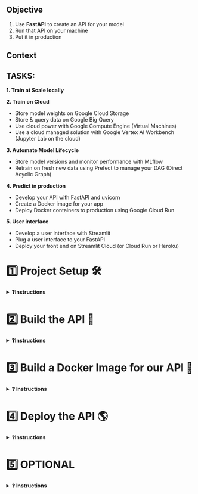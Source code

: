 ## Objective

1. Use **FastAPI** to create an API for your model
2. Run that API on your machine
3. Put it in production

## Context

## TASKS:
**1. Train at Scale locally**

**2. Train on Cloud**
- Store model weights on Google Cloud Storage
- Store & query data on Google Big Query
- Use cloud power with Google Compute Engine (Virtual Machines)
- Use a cloud managed solution with Google Vertex AI Workbench (Jupyter Lab on the cloud)

**3. Automate Model Lifecycle**
- Store model versions and monitor performance with MLflow
- Retrain on fresh new data using Prefect to manage your DAG (Direct Acyclic Graph)

**4. Predict in production**
- Develop your API with FastAPI and uvicorn
- Create a Docker image for your app
- Deploy Docker containers to production using Google Cloud Run

**5. User interface**
- Develop a user interface with Streamlit
- Plug a user interface to your FastAPI
- Deploy your front end on Streamlit Cloud (or Cloud Run or Heroku)


# 1️⃣ Project Setup 🛠

<details>
  <summary markdown='span'><strong>❓Instructions </strong></summary>

## Environment

Copy your `.env` file from the previous package version:

```bash
cp ~/code/<user.github_nickname>/{{local_path_to('07-ML-Ops/03-Automate-model-lifecycle/01-Automate-model-lifecycle')}}/.env .env
```

OR

Use the provided `env.sample`, replacing the environment variable values with yours.

## API Directory

A new `taxifare/api` directory has been added to the project to contain the code of the API along with 2 new configuration files, which can be found in your project's root directory:

```bash
.
├── Dockerfile          # 🎁 NEW: building instructions
├── Makefile            # good old manual task manager
├── README.md
├── requirements.txt    # all the dependencies you need to run the package
├── setup.py
├── taxifare
│   ├── api             # 🎁 NEW: API directory
│   │   ├── __init__.py
│   │   └── fast.py     # 🎁 NEW: where the API lives
│   ├── interface       # package entry point
│   └── ml_logic
└── tests
```

Now, have a look at the `requirements.txt`. You can see newcomers:

``` bash
# API
fastapi         # API framework
pytz            # time zone management
uvicorn         # web server
# tests
httpx           # HTTP client
pytest-asyncio  # asynchronous I/O support for pytest
```

⚠️ Make sure to perform a **clean install** of the package.

<details>
  <summary markdown='span'>❓How?</summary>

`make reinstall_package`, of course 😉

</details>

## Running the API with FastAPI and a Uvicorn Server

We provide you with a FastAPI skeleton in the `fast.py` file.

**💻 Try to launch the API now!**

<details>
  <summary markdown='span'>💡 Hint</summary>

You probably want a `uvicorn` web server with 🔥 hot-reloading...

In case you can't find the proper syntax, and look at your `Makefile`; we provided you with a new task: `run_api`.

If you run into the error `Address already in use`, the port `8000` on your local machine might already be occupied by another application.

You can check this by running `lsof -i :8000`. If the command returns something, then port `8000` is already in use.

In this case, specify another port in the [0, 65535] range in the `run_api` command using the `--port` parameter.
</details>

**❓ How do you consult your running API?**

<details>
  <summary markdown='span'>Answer</summary>

💡 Your API is available locally on port `8000`, unless otherwise specified 👉 [http://localhost:8000](http://localhost:8000).
Go visit it!

</details>

You have probably not seen much...yet!

**❓ Which endpoints are available?**

<details>
  <summary markdown='span'>Answer</summary>

There is only one endpoint (_partially_) implemented at the moment, the root endpoint `/`.
The "unimplemented" root page is a little raw, but remember that you can always find more info on the API using the Swagger endpoint 👉 [http://localhost:8000/docs](http://localhost:8000/docs)

</details>

</details>


# 2️⃣  Build the API 📡

<details>
  <summary markdown='span'><strong>❓Instructions </strong></summary>
An API is defined by its specifications (see [GitHub repositories API](https://docs.github.com/en/rest/repos/repos)). Below you will find the API specifications you need to implement.

## Specifications

### Root

- Denoted by the `/` character
- HTTP verb: `GET`

In order to easily test your `root` endpoint, use the following response example as a goal:
```json
{
    'greeting': 'Hello'
}
```

- 💻 Implement the **`root`** endpoint `/`
- 👀 Look at your browser 👉 **[http://localhost:8000](http://localhost:8000)**
- 🐛 Inspect the server logs and, if needed, add some **`breakpoint()`s** to debug

When and **only when** your API responds as required:
1. 🧪 Test your implementation with `make test_api_root`
2. 🧪 Track your progress on Kitt with  `make test_kitt` & push your code!

### Prediction

- Denoted by `/predict`
- HTTP verb: `GET`

It should accepts the following query parameters

<br>

| Name | Type | Sample |
|---|---|---|
| pickup_datetime | DateTime | `2013-07-06 17:18:00` |
| pickup_longitude | float | `-73.950655` |
| pickup_latitude | float | `40.783282` |
| dropoff_longitude | float | `-73.950655` |
| dropoff_latitude | float | `40.783282` |
| passenger_count | int | `2` |

<br>

It should return the following JSON
```json
{
    'fare_amount': 5.93
}
```

**❓ How would you proceed to implement the `/predict` endpoint? Discuss with your buddy 💬**

Ask yourselves the following questions:
- How should we build `X_pred`? How to handle timezones ?
- How can we reuse the `taxifare` model package in the most lightweight way ?
- How to render the correct response?

<details>
  <summary markdown='span'>💡 Hints</summary>

- Re-use the methods available in the `taxifare/ml_logic` package rather than the main routes in `taxifare/interface`; always load the minimum amount of code possible!

</details>


👀 Inspect the **response** in your **browser**, and inspect the **server logs** while you're at it

👉 Call on your browser [http://localhost:8000/predict?pickup_datetime=2014-07-06%2019:18:00&pickup_longitude=-73.950655&pickup_latitude=40.783282&dropoff_longitude=-73.984365&dropoff_latitude=40.769802&passenger_count=2](http://localhost:8000/predict?pickup_datetime=2014-07-06%2019:18:00&pickup_longitude=-73.950655&pickup_latitude=40.783282&dropoff_longitude=-73.984365&dropoff_latitude=40.769802&passenger_count=2)

👉 Or call from your CLI

```bash
curl -X 'GET' \
  'http://localhost:8000/predict?pickup_datetime=2014-07-06+19:18:00&pickup_longitude=-73.950655&pickup_latitude=40.783282&dropoff_longitude=-73.984365&dropoff_latitude=40.769802&passenger_count=2' \
  -H 'accept: application/json'
```

When and **only when** your API responds as required:
1. 🧪 Test your implementation with `make test_api_predict`
2. 🧪 Track your progress on Kitt with  `make test_kitt` & push your code!

**👏 Congrats, you've built your first ML predictive API!**

<br>

### ⚡️ Faster Predictions

Did you notice your predictions were a bit slow? Why do you think that is?

The answer is visible in your logs!

We want to avoid loading the heavy Deep Learning model from MLflow at each `GET` request! The trick is to load the model into memory on startup and store it in a global variable in `app.state`, which is kept in memory and accessible across all routes!

This will prove very useful for Demo Days!

<details>
  <summary markdown='span'>⚡️ like this ⚡️</summary>

```python
app = FastAPI()
app.state.model = ...

@app.get("/predict")
...
app.state.model.predict(...)
```

</details>



</details>


# 3️⃣ Build a Docker Image for our API 🐳

<details>
  <summary markdown='span'><strong>❓ Instructions </strong></summary>

We now have a working **predictive API** that can be queried from our local machine.

We want to make it available to the world. To do that, the first step is to create a **Docker image** that contains the environment required to run the API and make it run _locally_ on Docker.

**❓ What are the 3 steps to run the API on Docker?**

<details>
  <summary markdown='span'>Answer</summary>

1. **Create** a `Dockerfile` containing the instructions to build the API
2. **Build** the image
3. **Run** the API on Docker (locally) to ensure that it is responding as required

</details>

## 3.1) Setup

You need to have the Docker daemon running on your machine to be able to build and run the image.

**💻 Launch Docker Daemon**

<details>
  <summary markdown='span'>macOS</summary>

Launch the Docker app, you should see a whale on your menu bar.

<a href="https://wagon-public-datasets.s3.amazonaws.com/data-science-images/DE/macos-docker-desktop-running.png" target="_blank"><img src="https://wagon-public-datasets.s3.amazonaws.com/data-science-images/DE/macos-docker-desktop-running.png" width="150" alt="verify that Docker Desktop is running"></a>

</details>

<details>
  <summary markdown='span'>Windows WSL2 & Ubuntu</summary>

Launch the Docker app, you should see a whale on your taskbar (Windows).

<a href="https://wagon-public-datasets.s3.amazonaws.com/data-science-images/DE/windows-docker-app.png" target="_blank"><img src="https://wagon-public-datasets.s3.amazonaws.com/data-science-images/DE/windows-docker-app.png" width="150" alt="verify that Docker Desktop is running"></a>

</details>

**✅ Check whether the Docker daemon is up and running with `docker info` in your Terminal**

A nice stack of logs should print:
<br>
<a href="https://github.com/lewagon/data-setup/raw/master/images/docker_info.png" target="_blank"><img src='https://github.com/lewagon/data-setup/raw/master/images/docker_info.png' width=150></a>


## 3.2) `Dockerfile`

As a reminder, here is the project directory structure:

```bash
.
├── Dockerfile          # 🆕 Building instructions
├── Makefile
├── README.md
├── requirements.txt    # All the dependencies you need to run the package
├── setup.py            # Package installer
├── taxifare
│   ├── api
│   │   ├── __init__.py
│   │   └── fast.py     # ✅ Where the API lays
│   ├── interface       # Manual entry points
│   └── ml_logic
└── tests
```

**❓ What are the key ingredients a `Dockerfile` needs to cook a delicious Docker image?**

<details>
  <summary markdown='span'>Answer</summary>

Here are the most common instructions for any good `Dockerfile`:
- `FROM`: select a base image for our image (the environment in which we will run our code), this is usually the first instruction
- `COPY`: copy files and directories into our image (our package and the associated files, for example)
- `RUN`: execute a command **inside** of the image being built (for example, `pip install -r requirements.txt` to install package dependencies)
- `CMD`: the **main** command that will be executed when we run our **Docker image**. There can only be one `CMD` instruction in a `Dockerfile`. It is usually the last instruction!

</details>

**❓ What should the base image contain so we can build our image on top of it?**

<details>
  <summary markdown='span'>💡 Hints</summary>

You can start from a raw Linux (Ubuntu) image, but then you'll have to install Python and `pip` before installing `taxifare`!

OR

You can choose an image with Python (and pip) already installed! (recommended) ✅

</details>

**💻 In the `Dockerfile`, write the instructions needed to build the API image following these specifications:** <br>
_Feel free to use the checkboxes below to help you keep track of what you've already done_ 😉


The image should contain:
<br>
<input type="checkbox" id="dockertask1" name="dockertask1" style="margin-left: 20px;">
<label for="dockertask1"> the same Python version of your virtual env</label><br>
<input type="checkbox" id="dockertask2" name="dockertask2" style="margin-left: 20px;">
<label for="dockertask2"> all the directories from the `/taxifare` project needed to run the API</label><br>
<input type="checkbox" id="dockertask3" name="dockertask3" style="margin-left: 20px;">
<label for="dockertask3"> the list of dependencies (don't forget to install them!)</label><br>

The web server should:
<br>
<input type="checkbox" id="dockertask4" name="dockertask4" style="margin-left: 20px;">
<label for="dockertask4"> launch when a container is started from the image</label><br>
<input type="checkbox" id="dockertask5" name="dockertask5" style="margin-left: 20px;">
<label for="dockertask5"> listen to the HTTP requests coming from outside the container (see `host` parameter)</label><br>
<input type="checkbox" id="dockertask6" name="dockertask6" style="margin-left: 20px;">
<label for="dockertask6"> be able to listen to a specific port defined by an environment variable `$PORT` (see `port` parameter)</label><br>

<details>
  <summary markdown='span'>⚡️ Kickstart pack</summary>

Here is the skeleton of the `Dockerfile`:

  ```Dockerfile
  FROM image
  COPY taxifare
  COPY dependencies
  RUN install dependencies
  CMD launch API web server
  ```

</details>


**❓ How do you check if the `Dockerfile` instructions will execute what you want?**

<details>
  <summary markdown='span'>Answer</summary>

You can't at this point! 😁 You need to build the image and check if it contains everything required to run the API. Go to the next section: Build the API image.
</details>

## 3.3) Build the API image

Now is the time to **build** the API image so you can check if it satisfies all requirements, and to be able to run it on Docker.

**💻 Choose a Docker image name and add it to your `.env`**.
You will be able to reuse it in the `docker` commands:

``` bash
GCR_IMAGE=taxifare
```

**💻 Then, make sure you are in the directory of the `Dockefile` and build `.`** :

```bash
docker build --tag=$GCR_IMAGE:dev .
```


**💻 Once built, the image should be visible in the list of images built with the following command**:

``` bash
docker images
```
<img src='https://wagon-public-datasets.s3.amazonaws.com/data-science-images/07-ML-OPS/docker_images.png'>

🤔 The image you are looking for does not appear in the list? Ask for help 🙋‍♂️

## 3.4) Check the API Image

Now that the image is built, let's verify that it satisfies the specifications to run the predictive API. Docker comes with a handy command to **interactively** communicate with the shell of the image:

``` bash
docker run -it -e PORT=8000 -p 8000:8000 $GCR_IMAGE:dev sh
```

<details>
  <summary markdown='span'>🤖 Command composition</summary>

- `docker run $GCR_IMAGE`: run the image
- `-it`: enable the interactive mode
- `-e PORT=8000`: specify the environment variable `$PORT` to which the image should listen
- `sh`: launch a shell console
</details>

A shell console should open, you are now inside the image 👏

**💻 Verify that the image is correctly set up:**

<input type="checkbox" id="dockertask7" name="dockertask7" style="margin-left: 20px;">
<label for="dockertask7"> The python version is the same as in your virtual env</label><br>
<input type="checkbox" id="dockertask8" name="dockertask8" style="margin-left: 20px;">
<label for="dockertask8"> The `/taxifare` directory exists</label><br>
<input type="checkbox" id="dockertask9" name="dockertask9" style="margin-left: 20px;">
<label for="dockertask9"> The `requirements.txt` file exists</label><br>
<input type="checkbox" id="dockertask10" name="dockertask10" style="margin-left: 20px;">
<label for="dockertask10"> The dependencies are all installed</label><br>

<details>
  <summary markdown='span'>🙈 Solution</summary>

- `python --version` to check the Python version
- `ls` to check the presence of the files and directories
- `pip list` to check if requirements are installed
</details>

Exit the terminal and stop the container at any moment with:

``` bash
exit
```

**✅ ❌ All good? If something is missing, you will probably need to fix your `Dockerfile` and re-build the image**

## 3.5) Run the API Image

In the previous section you learned how to interact with the shell inside the image. Now is the time to run the predictive API image and test if the API responds as it should.

**💻 Try to actually run the image**

You want to `docker run ...` without the `sh` command at the end, so as to trigger the `CMD` line of your Dockerfile, instead of just opening a shell.

``` bash
docker run -it -e PORT=8000 -p 8000:8000 $GCR_IMAGE:dev
```

**😱 It is probably crashing with errors involving environment variables**

**❓ What's wrong? What's the difference between your local environment and your image environment? 💬 Discuss with your buddy.**

<details>
  <summary markdown='span'>Answer</summary>

There is **no** `.env` in the image! The image has **no** access to the environment variables 😈
</details>

**💻 Adapt the run command so the `.env` is sent to the image (use `docker run --help` to help you!)**

<details>
  <summary markdown='span'>🙈 Solution</summary>

`--env-file` to the rescue!

```bash
docker run -e PORT=8000 -p 8000:8000 --env-file your/path/to/.env $GCR_IMAGE:dev
```
</details>

**❓ How would you check that the image runs correctly?**

<details>
  <summary markdown='span'>💡 Hints</summary>

The API should respond in your browser, go visit it!

Also, you can check if the image runs with `docker ps` in a new Terminal tab or window

</details>


### It's alive! 😱 🎉

<br>

**👀 Inspect your browser response 👉 [http://localhost:8000/predict?pickup_datetime=2014-07-06&19:18:00&pickup_longitude=-73.950655&pickup_latitude=40.783282&dropoff_longitude=-73.984365&dropoff_latitude=40.769802&passenger_count=2](http://localhost:8000/predict?pickup_datetime=2014-07-06&19:18:00&pickup_longitude=-73.950655&pickup_latitude=40.783282&dropoff_longitude=-73.984365&dropoff_latitude=40.769802&passenger_count=2)**

**🛑 You can stop your container with `docker container stop <CONTAINER_ID>`**


👏 Congrats, you've built your first ML predictive API inside a Docker container!

<br>


## 3.6) Optimized image

### 3.6.1) Smarter image 🧠

**🤔 How do you avoid rebuilding all pip dependencies each time taxifare code is changed?**

<details>
  <summary markdown='span'>🎁 Solution</summary>

By leveraging Docker caching layer per layer. If you don't update a deeper layer, docker will not rebuild it!

```Dockerfile
FROM python:3.8.12-buster

WORKDIR /prod

# First, pip install dependencies
COPY requirements.txt requirements.txt
RUN pip install -r requirements.txt

# Then only, install taxifare!
COPY taxifare taxifare
COPY setup.py setup.py
RUN pip install .

# ...

```

</details>


**🤔 How do you make use of the local caching mechanism we put in place for CSVs and Models?**

<details>
  <summary markdown='span'>🎁 Solution</summary>

By recreating the same local storage structure !

```Dockerfile
# [...]
COPY taxifare taxifare
COPY setup.py setup.py
RUN pip install .

# We already have a make command for that!
COPY Makefile Makefile
RUN make reset_local_files

```
</details>

### 3.6.2) Lighter image 🪶

As a responsible ML Engineer, you know that the size of an image is important when it comes to production. Depending on the base image you used in your `Dockerfile`, the API image could be huge:
- `python:3.8.12-buster` 👉 `3.9GB`
- `python:3.8.12-slim`   👉 `3.1GB`
- `python:3.8.12-alpine` 👉 `3.1GB`

**❓ What is the heaviest requirement used by your API?**

<details>
  <summary markdown='span'>Answer</summary>

No doubt it is `tensorflow` with 1.1GB! Let's find a base image that is already optimized for it.
</details>

**📝 Change your base image [Only for Intel processor users]**

<details>
  <summary markdown='span'>Instructions</summary>

Let's use a [tensorflow docker image](https://hub.docker.com/r/tensorflow/tensorflow) instead! It's a Ubuntu with Python and Tensorflow already installed!

- 💻 Update your `Dockerfile` base image with either `tensorflow/tensorflow:2.10.0` (if you are on an Intel processor only)
- 💻 Remove `tensorflow` from your `requirements.txt` because it is now pre-build with the image.
- 💻 Build a lightweight local image of your API (you can use a tag:'light' on this new image to differentiate it from the heavy one built previously: `docker build --tag=$GCR_IMAGE:light .`
- ✅ Make sure the API is still up and running
- 👀 Inspect the space saved with `docker images` and feel happy
</details>


### 3.6.3) Prod-ready image (finally!) ☁️

👏 Everything runs fine on your local machine. Great. We will now deploy your image on servers that are going to run these containers online for you.

However, note that these servers (Google Cloud Run servers) will be running on **AMD/Intel x86 processors**, not ARM/M1, as most cloud providers still run on Intel.

<details>
  <summary markdown='span'><strong>🚨 If you have Mac Silicon (M-chips) or ARM CPU, read carefully</strong></summary>

The solution is to use one image to test your code locally (you have just done it above), and another one to push your code to production.

- Tell Docker to build the image specifically for Intel/AMD processors and give it a new tag:'light-intel':  `docker build --platform linux/amd64 -t $GCR_IMAGE:light-intel .`
- You will **not** be able to run this image locally, but this is the one you will be able push online to the GCP servers!
- You should now have 3 images:
  - `$GCR_IMAGE:dev`
  - `$GCR_IMAGE:light`
  - `$GCR_IMAGE:light-intel`

</details>


**📝 Make a final image tagged "prod", by removing useless python packages**
- Create `requirement_prod.txt` by stripping-out `requirement.txt` from anything you will not need in production (e.g pytest, ipykernel, matplotlib etc...)
- Build your final image and tag it `docker build -t $GCR_IMAGE:light-intel .`


</details>


# 4️⃣ Deploy the API 🌎

<details>
  <summary markdown='span'><strong>❓Instructions </strong></summary>

Now that we have built a **predictive API** Docker image that we can run on our local machine, we are 2 steps away from deploying; we just need to:
1. push the **Docker image** to **Google Container Registry**
2. deploy the image on **Google Cloud Run** so that it gets instantiated into a **Docker container**

## 4.1) Push our prod image to Google Container Registry

**❓What is the purpose of Google Container Registry?**

<details>
  <summary markdown='span'>Answer</summary>

**Google Container Registry** is a cloud storage service for Docker images with the purpose of allowing **Cloud Run** or **Kubernetes Engine** to serve them.

It is, in a way, similar to **GitHub** allowing you to store your git repositories in the cloud — except Google Container Registry lacks a dedicated user interface and additional services such as `forks` and `pull requests`).

</details>

### Setup

First, let's make sure to enable the [Google Container Registry API](https://console.cloud.google.com/flows/enableapi?apiid=containerregistry.googleapis.com&redirect=https://cloud.google.com/container-registry/docs/quickstart) for your project in GCP.

Once this is done, let's allow the `docker` command to push an image to GCP.

``` bash
gcloud auth configure-docker
```

### Build and Push the Image to GCR

Now we are going to build our image again. This should be pretty fast since Docker is smart and is going to reuse all the building blocks that were previously used to build the prediction API image.

Add a `GCR_REGION` variable to your project configuration and set it to `eu.gcr.io`.

``` bash
docker build -t $GCR_REGION/$GCP_PROJECT/$GCR_IMAGE:prod .
```

Again, let's make sure that our image runs correctly, so as to avoid wasting time pushing a broken image to the cloud.

``` bash
docker run -e PORT=8000 -p 8000:8000 --env-file .env $GCR_REGION/$GCP_PROJECT/$GCR_IMAGE:prod
```
Visit [http://localhost:8000/](http://localhost:8000/) and check whether the API is running as expected.

We can now push our image to Google Container Registry.

``` bash
docker push $GCR_REGION/$GCP_PROJECT/$GCR_IMAGE:prod
```

The image should be visible in the [GCP console](https://console.cloud.google.com/gcr/).

## 4.2) Deploy the Container Registry Image to Google Cloud Run

Add a `--memory` flag to your project configuration and set it to `2Gi` (use `GCR_MEMORY` in `.env`)

👉 This will allow your container to run with **2GiB (= [Gibibyte](https://simple.wikipedia.org/wiki/Gibibyte))** of memory

**❓ How does Cloud Run know the values of the environment variables to be passed to your container? Discuss with your buddy 💬**

<details>
  <summary markdown='span'>Answer</summary>

It does not. You need to provide a list of environment variables to your container when you deploy it 😈

</details>

**💻 Using the `gcloud run deploy --help` documentation, identify a parameter that allows you to pass environment variables to your container on deployment**

<details>
  <summary markdown='span'>Answer</summary>

The `--env-vars-file` is the correct one!

```bash
gcloud run deploy --env-vars-file .env.yaml
```

<br>
Tough luck, the `--env-vars-file` parameter takes as input the name of a YAML (pronounced "yemil") file containing the list of environment variables to be passed to the container.

</details>

**💻 Create a `.env.yaml` file containing all the necessary environment variables**

You can use the provided `.env.sample.yaml` file as a source for the syntax (do not forget to update the values of the parameters). All values should be strings

**❓ What is the purpose of Cloud Run?**

<details>
  <summary markdown='span'>Answer</summary>

Cloud Run will instantiate the image into a container and run the `CMD` instruction inside of the `Dockerfile` of the image. This last step will start the `uvicorn` server, thus serving our **predictive API** to the world 🌍

</details>

Let's run one last command 🤞

``` bash
gcloud run deploy --image $GCR_REGION/$GCP_PROJECT/$GCR_IMAGE:prod --memory $GCR_MEMORY --region $GCP_REGION --env-vars-file .env.yaml
```

After confirmation, you should see something like this, indicating that the service is live 🎉

```bash
Service name (wagon-data-tpl-image):
Allow unauthenticated invocations to [wagon-data-tpl-image] (y/N)?  y

Deploying container to Cloud Run service [wagon-data-tpl-image] in project [le-wagon-data] region [europe-west1]
✓ Deploying new service... Done.
  ✓ Creating Revision... Revision deployment finished. Waiting for health check to begin.
  ✓ Routing traffic...
  ✓ Setting IAM Policy...
Done.
Service [wagon-data-tpl-image] revision [wagon-data-tpl-image-00001-kup] has been deployed and is serving 100 percent of traffic.
Service URL: https://wagon-data-tpl-image-xi54eseqrq-ew.a.run.app
```

🧪 Write down your service URL in your local `.env` file so we can test it!

```bash
SERVICE_URL=https://wagon-data-tpl-image-xi54eseqrq-ew.a.run.app
```

Then finally,

```bash
direnv reload
make test_api_on_prod
make test_kitt
```

**👏👏👏👏 MASSIVE CONGRATS 👏👏👏**
You deployed your first ML predictive API!
Any developer in the world 🌍 is now able to browse to the deployed url and get a prediction using the API 🤖!

<br>

## 4.3) Stop everything and save money 💸

⚠️ Keep in mind that you pay for the service as long as it is up 💸

You can look for any running cloud run services using

``` bash
gcloud run services list
```

You can shut down any instance with

``` bash
gcloud run services delete $INSTANCE
```

You can also stop (or kill) your local docker image to free up memory on your local machine

``` bash
docker stop 152e5b79177b  # ⚠️ use the correct CONTAINER ID
docker kill 152e5b79177b  # ☢️ only if the image refuses to stop (did someone create an ∞ loop?)
```
Remember to stop the Docker daemon in order to free resources on your machine once you are done using it.

<details>
  <summary markdown='span'>macOS</summary>

Stop the `Docker.app` by clicking on **whale > Quit Docker Desktop** in the menu bar.
</details>

<details>
  <summary markdown='span'>Windows WSL2/Ubuntu</summary>

Stop the Docker app by right-clicking the whale on your taskbar.
</details>

</details>


# 5️⃣ OPTIONAL

<details>
  <summary markdown='span'><strong>❓ Instructions </strong></summary>

## 1) Create a /POST request to be able to return batch predictions

Let's look at our `/GET` route format

```bash
http://localhost:8000/predict?pickup_datetime=2014-07-06&19:18:00&pickup_longitude=-73.950655&pickup_latitude=40.783282&dropoff_longitude=-73.984365&dropoff_latitude=40.769802&passenger_count=2
```

🤯 How would you send a prediction request for 1000 rows at once?

The URL query string (everything after `?` in the URL above) is not able to send a large volume of data.

### Welcome to `/POST` HTTP Requests

- Your goal is to be able to send a batch of 1000 new predictions at once!
- Try to read more about POST in the [FastAPI docs](https://fastapi.tiangolo.com/tutorial/body/#request-body-path-query-parameters), and implement it in your package

## 2) Read about sending images 📸 via /POST requests to CNN models

In anticipation of your Demo Day, you might be wondering how to send unstructured data like images (or videos, sounds, etc.) to your Deep Learning model in prod.


👉 Bookmark [Le Wagon - data-template](https://github.com/lewagon/data-templates), and try to understand & reproduce the project boilerplate called "[sending-images-streamlit-fastapi](https://github.com/lewagon/data-templates/tree/main/project-boilerplates/sending-images-streamlit-fastapi)"


</details>
